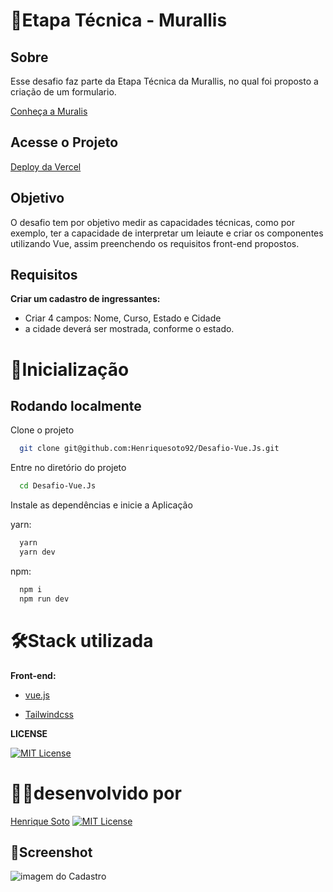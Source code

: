 # 🎯**Etapa Técnica - Murallis**

## Sobre

Esse desafio faz parte da Etapa Técnica da Murallis, no qual foi proposto a criação de um formulario.

[Conheça a Muralis](https://muralis.com.br/)

## Acesse o Projeto

[Deploy da Vercel](https://desafio-vue-js.vercel.app)

## Objetivo

O desafio tem por objetivo medir as capacidades técnicas, como por exemplo, ter a capacidade de interpretar um leiaute e criar os componentes utilizando Vue, assim preenchendo os requisitos front-end propostos.

## Requisitos

**Criar um cadastro de ingressantes:**

- Criar 4 campos: Nome, Curso, Estado e Cidade
- a cidade deverá ser mostrada, conforme o estado.

# 🚀**Inicialização**

## Rodando localmente

Clone o projeto

```bash
  git clone git@github.com:Henriquesoto92/Desafio-Vue.Js.git
```

Entre no diretório do projeto

```bash
  cd Desafio-Vue.Js
```

Instale as dependências e inicie a Aplicação

yarn:

```bash
  yarn
  yarn dev
```

npm:

```bash
  npm i
  npm run dev
```

# 🛠**Stack utilizada**

**Front-end:**

- [vue.js](https://vuejs.org/)

- [Tailwindcss](https://tailwindcss.com/)

**LICENSE**

[![MIT License](https://img.shields.io/badge/License-MIT-green.svg)](https://choosealicense.com/licenses/mit/)

# 👨‍💻**desenvolvido por**

[Henrique Soto](https://github.com/Henriquesoto92)
[![MIT License](https://img.shields.io/github/followers/Henriquesoto92?style=social)](https://github.com/Henriquesoto92)

## 📸Screenshot

![imagem do Cadastro](https://user-images.githubusercontent.com/96528794/239803369-df5de9b7-501f-4c50-aa75-1e8fee3fbf20.png)
